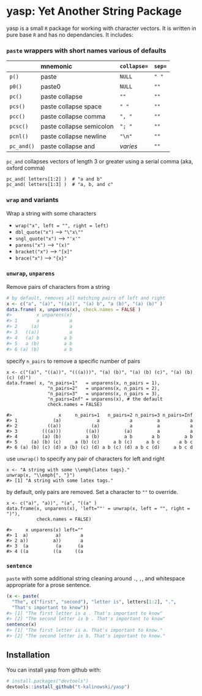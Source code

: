 # yasp: Yet Another String Package

yasp is a small `R` package for working with character vectors. It is written
in pure base `R` and has no dependancies. It includes:

### `paste` wrappers with short names various of defaults

|             | mnemonic	               | `collapse=`| `sep=` |
| :---------- | :----------------------- | :--------- | :----- |
| `p()`	      | paste	                   | `NULL`	    | `" "`  |
| `p0()`	    | paste0	                 | `NULL`     | `""`   |
| `pc()`	    | paste collapse	         | `""`	      | `""`   |
| `pcs()`	    | paste collapse space	   | `" "`	    | `""`   |
| `pcc()`	    | paste collapse comma	   | `", "`     | `""`   |
| `pcsc()`	  | paste collapse semicolon | `"; "`     | `""`   |
| `pcnl()`	  | paste collapse newline	 | `"\n"`     | `""`   |
| `pc_and()`	| paste collapse and	     | _varies_   | `""`   |

`pc_and` collapses vectors of length 3 or greater using a serial comma (aka, oxford comma)
```
pc_and( letters[1:2] )  # "a and b"
pc_and( letters[1:3] )  # "a, b, and c"
```

### `wrap` and variants
Wrap a string with some characters

* `wrap("x", left = "", right = left)`
* `dbl_quote("x")`  -->  `"\"x\""`
* `sngl_quote("x")` --> `"'x'"`
* `parens("x")`     -->     `"(x)"` 
* `bracket("x")`    -->    `"[x]"`
* `brace("x")`      -->    `"{x}"`


### `unwrap`, `unparens`
Remove pairs of characters from a string
``` r
# by default, removes all matching pairs of left and right
x <- c("a", "(a)", "((a))", "(a) b", "a (b)", "(a) (b)" )
data.frame( x, unparens(x), check.names = FALSE )
#>         x unparens(x)
#> 1       a           a
#> 2     (a)           a
#> 3   ((a))           a
#> 4   (a) b         a b
#> 5   a (b)         a b
#> 6 (a) (b)         a b
```
specify `n_pairs` to remove a specific number of pairs
```
x <- c("(a)", "((a))", "(((a)))", "(a) (b)", "(a) (b) (c)", "(a) (b) (c) (d)")
data.frame( x, "n_pairs=1"   = unparens(x, n_pairs = 1),
               "n_pairs=2"   = unparens(x, n_pairs = 2),
               "n_pairs=3"   = unparens(x, n_pairs = 3),
               "n_pairs=Inf" = unparens(x), # the default 
               check.names = FALSE)
  
#>                 x     n_pairs=1   n_pairs=2 n_pairs=3 n_pairs=Inf
#> 1             (a)             a           a         a           a
#> 2           ((a))           (a)           a         a           a
#> 3         (((a)))         ((a))         (a)         a           a
#> 4         (a) (b)         a (b)         a b       a b         a b
#> 5     (a) (b) (c)     a (b) (c)     a b (c)     a b c       a b c
#> 6 (a) (b) (c) (d) a (b) (c) (d) a b (c) (d) a b c (d)     a b c d
```
use `unwrap()` to specify any pair of characters for left and right
```
x <- "A string with some \\emph{latex tags}."
unwrap(x, "\\emph{", "}")
#> [1] "A string with some latex tags."
```
by default, only pairs are removed. Set a character to `""` to override.
```
x <- c("a)", "a))", "(a", "((a" )
data.frame(x, unparens(x), 'left=""' = unwrap(x, left = "", right = ")"),
           check.names = FALSE)
  
#>     x unparens(x) left=""
#> 1  a)          a)       a
#> 2 a))         a))       a
#> 3  (a          (a      (a
#> 4 ((a         ((a     ((a
```

### `sentence`
`paste` with some additional string cleaning around `.`, `,`, and whitespace 
appropriate for a prose sentence.
``` r
(x <- paste(
  "The", c("first", "second"), "letter is", letters[1:2], ".", 
  "That's important to know"))
#> [1] "The first letter is a . That's important to know" 
#> [2] "The second letter is b . That's important to know"
sentence(x)
#> [1] "The first letter is a. That's important to know." 
#> [2] "The second letter is b. That's important to know."
```

## Installation

You can install yasp from github with:

``` r
# install.packages("devtools")
devtools::install_github("t-kalinowski/yasp")
```
